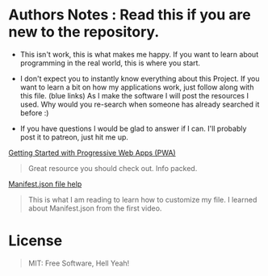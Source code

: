   # Authors Notes : Read this if you are new to the repository.

- This isn't work, this is what makes me happy. If you want to learn about programming in the real world, this is where you start.

- I don't expect you to instantly know everything about this Project. If you want to learn a bit on how my applications work, just follow along with this file. (blue links) As I make the software I will post the resources I used. Why would you re-search when someone has already searched it before :) 

- If you have questions I would be glad to answer if I can. I'll probably post it to patreon, just hit me up.

[Getting Started with Progressive Web Apps (PWA)]
> Great resource you should check out. Info packed.

[Manifest.json file help]
> This is what I am reading to learn how to customize my file. I learned about Manifest.json from the first video.

 # License
> MIT: Free Software, Hell Yeah!

[Getting Started with Progressive Web Apps (PWA)]: <https://www.youtube.com/watch?v=WbbAPfDVqfYt>
[Manifest.json file help]: <https://www.youtube.com/watch?v=WbbAPfDVqfYt>
